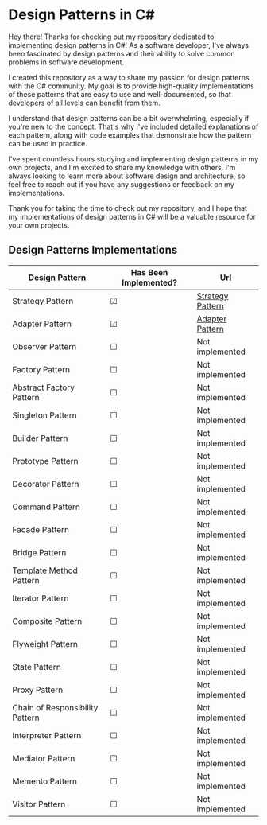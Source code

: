 # Design Patterns in C#

Hey there! Thanks for checking out my repository dedicated to implementing design patterns in C#! As a software developer, I've always been fascinated by design patterns and their ability to solve common problems in software development.

I created this repository as a way to share my passion for design patterns with the C# community. My goal is to provide high-quality implementations of these patterns that are easy to use and well-documented, so that developers of all levels can benefit from them.

I understand that design patterns can be a bit overwhelming, especially if you're new to the concept. That's why I've included detailed explanations of each pattern, along with code examples that demonstrate how the pattern can be used in practice.

I've spent countless hours studying and implementing design patterns in my own projects, and I'm excited to share my knowledge with others. I'm always looking to learn more about software design and architecture, so feel free to reach out if you have any suggestions or feedback on my implementations.

Thank you for taking the time to check out my repository, and I hope that my implementations of design patterns in C# will be a valuable resource for your own projects.

## Design Patterns Implementations
| Design Pattern | Has Been Implemented? | Url | 
| --------------- | ---------------------| --- |
| Strategy Pattern | &#9745;             | [Strategy Pattern](https://github.com/simonsejse/SoftwareDevelopment_Lectures/tree/master/Week10/StrategyDesignPattern) |
| Adapter Pattern | &#9745;              | [Adapter Pattern](https://github.com/simonsejse/SoftwareDevelopment_Lectures/tree/master/Week10/ClassAdapterPattern) |
| Observer Pattern | &#9744;| Not implemented |
| Factory Pattern | &#9744;| Not implemented |
| Abstract Factory Pattern | &#9744;| Not implemented |
| Singleton Pattern | &#9744;| Not implemented |
| Builder Pattern | &#9744;| Not implemented |
| Prototype Pattern | &#9744;| Not implemented |
| Decorator Pattern | &#9744;| Not implemented |
| Command Pattern | &#9744;| Not implemented |
| Facade Pattern | &#9744;| Not implemented |
| Bridge Pattern | &#9744;| Not implemented |
| Template Method Pattern | &#9744;| Not implemented |
| Iterator Pattern | &#9744;| Not implemented |
| Composite Pattern | &#9744;| Not implemented |
| Flyweight Pattern | &#9744;| Not implemented |
| State Pattern | &#9744;| Not implemented |
| Proxy Pattern | &#9744;| Not implemented |
| Chain of Responsibility Pattern | &#9744;| Not implemented |
| Interpreter Pattern | &#9744;| Not implemented |
| Mediator Pattern | &#9744;| Not implemented |
| Memento Pattern | &#9744;| Not implemented |
| Visitor Pattern | &#9744;| Not implemented |
